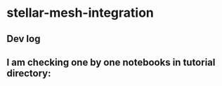 # stellar-mesh-integration

## Dev log

I am checking one by one notebooks in tutorial directory:
- 